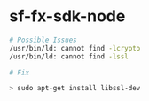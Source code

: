 # sf-fx-sdk-node

```bash
# Possible Issues
/usr/bin/ld: cannot find -lcrypto
/usr/bin/ld: cannot find -lssl

# Fix

> sudo apt-get install libssl-dev
```